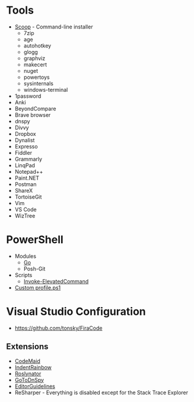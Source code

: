 # Tools
- [Scoop](https://scoop.sh/) - Command-line installer
  - 7zip
  - age
  - autohotkey
  - glogg
  - graphviz
  - makecert
  - nuget
  - powertoys
  - sysinternals
  - windows-terminal
- 1password
- Anki
- BeyondCompare
- Brave browser
- dnspy
- Divvy
- Dropbox
- Dynalist
- Expresso
- Fiddler
- Grammarly
- LinqPad
- Notepad++
- Paint.NET
- Postman
- ShareX
- TortoiseGit
- Vim
- VS Code
- WizTree

# PowerShell
- Modules
  - [Go](https://github.com/cameronharp/Go-Shell)
  - Posh-Git
- Scripts
  - [Invoke-ElevatedCommand](https://gist.github.com/TaoK/1582185)
- [Custom profile.ps1](profile.ps1)

# Visual Studio Configuration

- https://github.com/tonsky/FiraCode

## Extensions

- [CodeMaid](https://marketplace.visualstudio.com/items?itemName=SteveCadwallader.CodeMaid)
- [IndentRainbow](https://marketplace.visualstudio.com/items?itemName=chingucoding.IndentRainbow)
- [Roslynator](https://marketplace.visualstudio.com/items?itemName=josefpihrt.Roslynator2019)
- [GoToDnSpy](https://marketplace.visualstudio.com/items?itemName=VladimirChirikov.GoToDnSpy)
- [EditorGuidelines](https://marketplace.visualstudio.com/items?itemName=PaulHarrington.EditorGuidelines)
- ReSharper - Everything is disabled except for the Stack Trace Explorer
